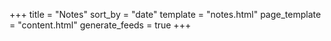 +++
title = "Notes"
sort_by = "date"
template = "notes.html"
page_template = "content.html"
generate_feeds = true
+++
